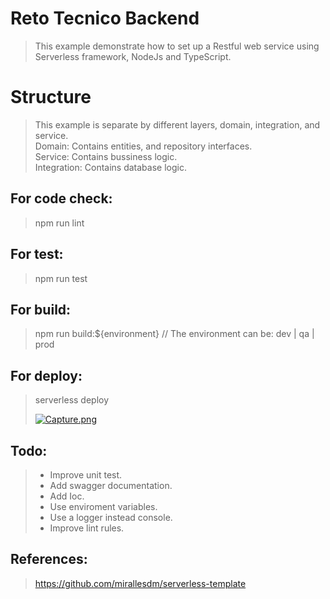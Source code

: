# Reto Tecnico Backend
>This example demonstrate how to set up a Restful web service using Serverless framework, NodeJs and TypeScript.

# Structure

> This example is separate by different layers, domain, integration, and service.<br />
> Domain: Contains entities, and repository interfaces.<br />
> Service: Contains bussiness logic. <br />
> Integration: Contains database logic.

## For code check:

> npm run lint

## For test:

> npm run test

## For build:

> npm run build:${environment} // The environment can be: dev | qa | prod

## For deploy:

> serverless deploy<br />
>
>[![Capture.png](https://i.postimg.cc/vm2xM1X4/Capture.png)](https://postimg.cc/xkH131wQ)

## Todo:

> - Improve unit test.
> - Add swagger documentation.
> - Add Ioc.
> - Use enviroment variables.
> - Use a logger instead console.
> - Improve lint rules.

## References:

> https://github.com/mirallesdm/serverless-template




